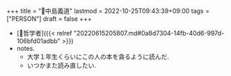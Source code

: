 +++
title = "👨中島義道"
lastmod = 2022-10-25T09:43:39+09:00
tags = ["PERSON"]
draft = false
+++

-   [🔖哲学者]({{< relref "20220615205807.md#0a8d7304-14fb-40d6-997d-106bfd01adbb" >}})
-   notes.
    -   大学１年生くらいにこの人の本を貪るように読んだ.
    -   いつかまた読み直したい.
